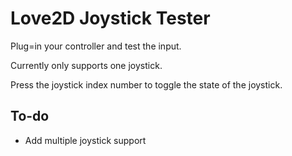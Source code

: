 # Love2D Joystick Tester

Plug=in your controller and test the input.

Currently only supports one joystick.

Press the joystick index number to toggle the state of the joystick.

## To-do
* Add multiple joystick support
